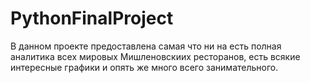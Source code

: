 # PythonFinalProject

В данном проекте предоставлена самая что ни на есть полная аналитика всех мировых Мишленовскиих ресторанов, есть всякие интересные графики и опять же много всего занимательного.
